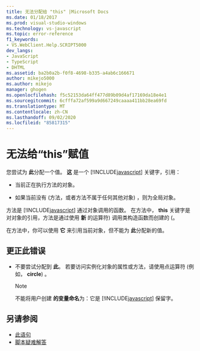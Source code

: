 ```yaml
---
title: 无法分配给 "this" |Microsoft Docs
ms.date: 01/18/2017
ms.prod: visual-studio-windows
ms.technology: vs-javascript
ms.topic: error-reference
f1_keywords:
- VS.WebClient.Help.SCRIPT5000
dev_langs:
- JavaScript
- TypeScript
- DHTML
ms.assetid: ba2b0a2b-f0f8-4698-b335-a4ab6c166671
author: mikejo5000
ms.author: mikejo
manager: ghogen
ms.openlocfilehash: f5c52153da64ff477d89b09d4af17169da18e4e1
ms.sourcegitcommit: 6cfffa72af599a9d667249caaaa411bb28ea69fd
ms.translationtype: MT
ms.contentlocale: zh-CN
ms.lasthandoff: 09/02/2020
ms.locfileid: "85817315"
---
```

# <a name="cannot-assign-to-this"></a>无法给“this”赋值
您尝试为 **此**分配一个值。 **这** 是一个 [!INCLUDE[javascript](../../javascript/includes/javascript-md.md)] 关键字，引用：

- 当前正在执行方法的对象。

- 如果当前没有 (方法，或者方法不属于任何其他对象) ，则为全局对象。

方法是 [!INCLUDE[javascript](../../javascript/includes/javascript-md.md)] 通过对象调用的函数。 在方法中， **this** 关键字是对对象的引用，方法是通过使用 **新** 的运算符) 调用类构造函数而创建的 (。

在方法中，你可以使用 **它** 来引用当前对象，但不能为 **此**分配新的值。

## <a name="to-correct-this-error"></a>更正此错误

- 不要尝试分配到 **此**。 若要访问实例化对象的属性或方法，请使用点运算符 (例如， **circle**) 。

  > [!NOTE]
  > 不能将用户创建 **的变量命名**为：它是 [!INCLUDE[javascript](../../javascript/includes/javascript-md.md)] 保留字。

## <a name="see-also"></a>另请参阅

- [此语句](../../javascript/reference/this-statement-javascript.md)
- [脚本疑难解答](../../javascript/advanced/troubleshooting-your-scripts-javascript.md)